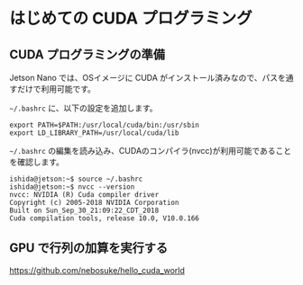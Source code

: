 # はじめての CUDA プログラミング

## CUDA プログラミングの準備

Jetson Nano では、OSイメージに CUDA がインストール済みなので、パスを通すだけで利用可能です。

```~/.bashrc``` に、以下の設定を追加します。

```text
export PATH=$PATH:/usr/local/cuda/bin:/usr/sbin
export LD_LIBRARY_PATH=/usr/local/cuda/lib
```

```~/.bashrc``` の編集を読み込み、CUDAのコンパイラ(nvcc)が利用可能であることを確認します。

```text
ishida@jetson:~$ source ~/.bashrc
ishida@jetson:~$ nvcc --version
nvcc: NVIDIA (R) Cuda compiler driver
Copyright (c) 2005-2018 NVIDIA Corporation
Built on Sun_Sep_30_21:09:22_CDT_2018
Cuda compilation tools, release 10.0, V10.0.166
```

## GPU で行列の加算を実行する

<https://github.com/nebosuke/hello_cuda_world>
